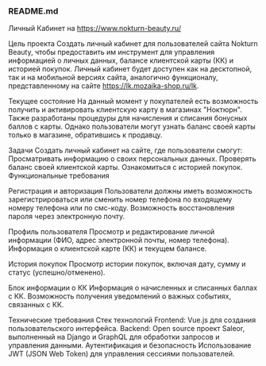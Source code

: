 ### README.md

Личный Кабинет на https://www.nokturn-beauty.ru/

Цель проекта
Создать личный кабинет для пользователей сайта Nokturn Beauty, чтобы предоставить им инструмент для управления информацией о личных данных, балансе клиентской карты (КК) и историей покупок. Личный кабинет будет доступен как на десктопной, так и на мобильной версиях сайта, аналогично функционалу, представленному на сайте https://lk.mozaika-shop.ru/lk.


Текущее состояние
На данный момент у покупателей есть возможность получить и активировать клиентскую карту в магазинах "Ноктюрн". Также разработаны процедуры для начисления и списания бонусных баллов с карты. Однако пользователи могут узнать баланс своей карты только в магазине, обратившись к продавцу.

Задачи
Создать личный кабинет на сайте, где пользователи смогут:
Просматривать информацию о своих персональных данных.
Проверять баланс своей клиентской карты.
Ознакомиться с историей покупок.
Функциональные требования


Регистрация и авторизация
Пользователи должны иметь возможность зарегистрироваться или сменить номер телефона по входящему номеру телефона или по смс-коду.
Возможность восстановления пароля через электронную почту.


Профиль пользователя
Просмотр и редактирование личной информации (ФИО, адрес электронной почты, номер телефона).
Информация о клиентской карте (КК) и текущем балансе.

История покупок
Просмотр истории покупок, включая дату, сумму и статус (успешно/отменено).

Блок информации о КК
Информация о начисленных и списанных баллах с КК.
Возможность получения уведомлений о важных событиях, связанных с КК.

Технические требования
Стек технологий
Frontend: Vue.js для создания пользовательского интерфейса.
Backend: Open source проект Saleor, выполненный на Django и GraphQL для обработки запросов и управления данными.
Аутентификация и безопасность
Использование JWT (JSON Web Token) для управления сессиями пользователей.
